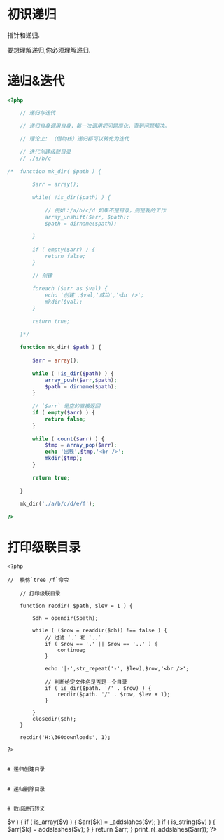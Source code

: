 
# 初识递归

指针和递归.

要想理解递归,你必须理解递归.


# 递归&迭代

```php
<?php

	// 递归与迭代
	
	// 递归自身调用自身，每一次调用把问题简化，直到问题解决。
	
	// 理论上: （借助栈）递归都可以转化为迭代
	
	// 迭代创建级联目录
	// ./a/b/c
	
/*	function mk_dir( $path ) {
		
		$arr = array();
		
		while( !is_dir($path) ) {
			
			// 例如：/a/b/c/d 如果不是目录，则是我的工作
			array_unshift($arr, $path);
			$path = dirname($path);
			
		}
		
		if ( empty($arr) ) {
			return false;
		}
		
		// 创建
		
		foreach ($arr as $val) {
			echo '创建',$val,'成功','<br />';
			mkdir($val);
		}
		
		return true;
		
	}*/
	
	function mk_dir( $path ) {
		
		$arr = array();
		
		while ( !is_dir($path) ) {
			array_push($arr,$path);
			$path = dirname($path);
		}
		
		// `$arr` 是空的直接返回 		
		if ( empty($arr) ) {
			return false;
		}
		
		while ( count($arr) ) {
			$tmp = array_pop($arr);
			echo '出栈',$tmp,'<br />';
			mkdir($tmp);
		}
		
		return true;
		
	}
	
	mk_dir('./a/b/c/d/e/f');
	
?>
```

# 打印级联目录
```
<?php
	
//	模仿`tree /f`命令
	
	// 打印级联目录
	
	function recdir( $path, $lev = 1 ) {
		
		$dh = opendir($path);
		
		while ( ($row = readdir($dh)) !== false ) {
			// 过滤 `.` 和 `..`
			if ( $row == '.' || $row == '..' ) {
				continue;
			}
			
			echo '|-',str_repeat('-', $lev),$row,'<br />';
			
			// 判断给定文件名是否是一个目录
			if ( is_dir($path. '/' . $row) ) {
				recdir($path. '/' . $row, $lev + 1);
			}
			
		}
		closedir($dh); 
	} 
	
	recdir('H:\360downloads', 1);
		
?>


# 递归创建目录

```
<?php

	// 递归创建目录
	
//	echo mkdir('./a') ? 'ok' : 'fail';
	
/*	function mk_dir( $path ) {
		
		// 目录直接存在
		if ( file_exists($path) && is_dir($path) ) {
			return true;
		};
		
		// 目录的父目录存在
		if ( is_dir(dirname($path)) ) {
			return mkdir($path);			
		}
		
		mk_dir(dirname($path));
		return mkdir($path);		
		
	}	*/
	
/*	
	function mk_dir( $path ) {
		
		if ( file_exists($path) && is_dir($path) ) {
			return true;
		}
		
		// 父目录并不一定存在，存在调用 mkdir(),或者创建了父目录可以调用mkdir(); 
		return is_dir(dirname($path)) || mk_dir(dirname($path)) ? mkdir($path) : false;
		
	};*/
	
//	echo mk_dir('./a/b/c/d/e/f') ? 'ok' : 'fail';	

	echo mkdir('./aaa/bbb/ccc', 0777, true) ? 'ok' : 'fail';
	
?>
```

# 递归删除目录

```
<?php
	
	// 递归删除目录
	
	function deldir($path) {
		
		// 不是目录直接返回
		if ( !is_dir($path) ) {
			return NULL;
		}
		
		$dh = opendir($path);
		
		while ( ($row = readdir($path)) !== false ) {
			
			if ( $row == '.' || $row == '..') {
				continue;
			}
			
			// 判断不是普通文件
			if (!is_dir($path . '/' .$row)) {
				unlink($path . '/' .$row);
			} else {
				deldir($path . '/' .$row);
			}
			
		}

		// 关闭		
		closedir($dh);
		
		// 删除自身
		rmdir($path);
		
		return true;
		
	}
	
?>
```

# 数组进行转义

```
<?php

	// 递归对数组进行转义
	
	$arr = array('a"b', array('c"d', array('e"f')));
	
	
	function _addslahes($arr) {
		
		foreach ( $arr as $k => $v ) {
			
			if ( is_array($v) ) {
				$arr[$k] = _addslahes($v);
			}
			
			if ( is_string($v) ) {
				$arr[$k] = addslashes($v);
			} 
				
		}	
		
		return $arr;
		
	}
	
	print_r(_addslahes($arr));
	
?>
```

